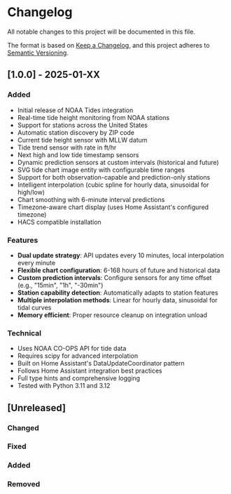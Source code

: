 # Changelog

All notable changes to this project will be documented in this file.

The format is based on [Keep a Changelog](https://keepachangelog.com/en/1.0.0/),
and this project adheres to [Semantic Versioning](https://semver.org/spec/v2.0.0.html).

## [1.0.0] - 2025-01-XX

### Added
- Initial release of NOAA Tides integration
- Real-time tide height monitoring from NOAA stations
- Support for stations across the United States
- Automatic station discovery by ZIP code
- Current tide height sensor with MLLW datum
- Tide trend sensor with rate in ft/hr
- Next high and low tide timestamp sensors
- Dynamic prediction sensors at custom intervals (historical and future)
- SVG tide chart image entity with configurable time ranges
- Support for both observation-capable and prediction-only stations
- Intelligent interpolation (cubic spline for hourly data, sinusoidal for high/low)
- Chart smoothing with 6-minute interval predictions
- Timezone-aware chart display (uses Home Assistant's configured timezone)
- HACS compatible installation

### Features
- **Dual update strategy**: API updates every 10 minutes, local interpolation every minute
- **Flexible chart configuration**: 6-168 hours of future and historical data
- **Custom prediction intervals**: Configure sensors for any time offset (e.g., "15min", "1h", "-30min")
- **Station capability detection**: Automatically adapts to station features
- **Multiple interpolation methods**: Linear for hourly data, sinusoidal for tidal curves
- **Memory efficient**: Proper resource cleanup on integration unload

### Technical
- Uses NOAA CO-OPS API for tide data
- Requires scipy for advanced interpolation
- Built on Home Assistant's DataUpdateCoordinator pattern
- Follows Home Assistant integration best practices
- Full type hints and comprehensive logging
- Tested with Python 3.11 and 3.12

## [Unreleased]

### Changed
### Fixed
### Added
### Removed
